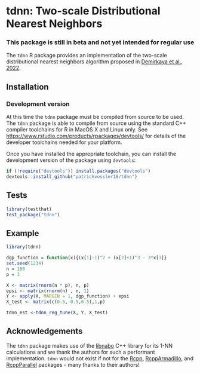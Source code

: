 
# tdnn: Two-scale Distributional Nearest Neighbors

<!-- badges: start -->
<!-- badges: end -->
### This package is still in beta and not yet intended for regular use 

The `tdnn` R package provides an implementation of the two-scale distributional nearest neighbors algorithm proposed in [Demirkaya et al., 2022](https://arxiv.org/abs/1808.08469).

## Installation

### Development version

At this time the `tdnn` package must be compiled from source to be used. The `tdnn` package is able to compile from source using the standard C++ compiler toolchains for R in MacOS X and Linux only. See https://www.rstudio.com/products/rpackages/devtools/ for details of the developer toolchains needed for your platform.

Once you have installed the appropriate toolchain, you can install the development version of the package using `devtools`:

``` r
if (!require("devtools")) install.packages("devtools")
devtools::install_github("patrickvossler18/tdnn")
```

## Tests
``` r
library(testthat)
test_package("tdnn")
```

## Example


``` r
library(tdnn)

dgp_function = function(x){(x[1]-1)^2 + (x[2]+1)^3 - 3*x[3]}
set.seed(1234)
n = 100
p = 3

X <- matrix(rnorm(n * p), n, p)
epsi <- matrix(rnorm(n) , n, 1)
Y <- apply(X, MARGIN = 1, dgp_function) + epsi
X_test <- matrix(c(0.5,-0.5,0.5),1,p)

tdnn_est <-tdnn_reg_tune(X, Y, X_test)

```

## Acknowledgements

The `tdnn` package makes use of the [libnabo](https://github.com/ethz-asl/libnabo) C++ library for its 1-NN calculations and we thank the authors for such a performant implementation. `tdnn` would not exist if not for the [Rcpp](https://cran.r-project.org/package=Rcpp), [RcppArmadillo](https://cran.r-project.org/package=RcppArmadillo), and [RcppParallel](https://cran.r-project.org/package=RcppParallel) packages - many thanks to their authors! 
